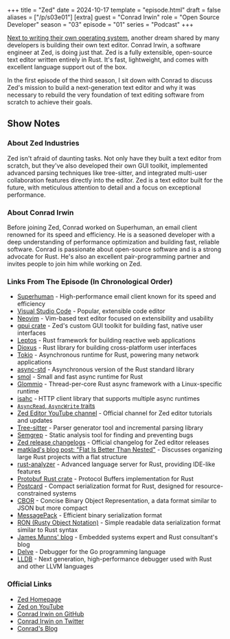 +++
title = "Zed"
date = 2024-10-17
template = "episode.html"
draft = false
aliases = ["/p/s03e01"]
[extra]
guest = "Conrad Irwin"
role = "Open Source Developer"
season = "03"
episode = "01"
series = "Podcast"
+++

<div><script id="letscast-player-b1a26f96" src="https://letscast.fm/podcasts/rust-in-production-82281512/episodes/zed-with-conrad-irwin/player.js?size=s"></script></div>

[Next to writing their own operating system](/podcast/s02e07-system76/), another dream shared by many developers is building their own text editor. Conrad Irwin, a software engineer at Zed, is doing just that. Zed is a fully extensible, open-source text editor written entirely in Rust. It's fast, lightweight, and comes with excellent language support out of the box.

In the first episode of the third season, I sit down with Conrad to discuss Zed's mission to build a next-generation text editor and why it was necessary to rebuild the very foundation of text editing software from scratch to achieve their goals.

<!-- more -->

## Show Notes

### About Zed Industries

Zed isn't afraid of daunting tasks. Not only have they built a text editor from scratch, but they've also developed their own GUI toolkit, implemented advanced parsing techniques like tree-sitter, and integrated multi-user collaboration features directly into the editor. Zed is a text editor built for the future, with meticulous attention to detail and a focus on exceptional performance.

### About Conrad Irwin

Before joining Zed, Conrad worked on Superhuman, an email client renowned for its speed and efficiency. He is a seasoned developer with a deep understanding of performance optimization and building fast, reliable software. Conrad is passionate about open-source software and is a strong advocate for Rust. He's also an excellent pair-programming partner and invites people to join him while working on Zed.

### Links From The Episode (In Chronological Order)

- [Superhuman](https://superhuman.com/) - High-performance email client known for its speed and efficiency
- [Visual Studio Code](https://code.visualstudio.com/) - Popular, extensible code editor
- [Neovim](https://neovim.io/) - Vim-based text editor focused on extensibility and usability
- [gpui crate](https://github.com/zed-industries/zed/blob/main/crates/gpui) - Zed's custom GUI toolkit for building fast, native user interfaces
- [Leptos](https://leptos.dev/) - Rust framework for building reactive web applications
- [Dioxus](https://dioxuslabs.com/) - Rust library for building cross-platform user interfaces
- [Tokio](https://tokio.rs/) - Asynchronous runtime for Rust, powering many network applications
- [async-std](https://async.rs/) - Asynchronous version of the Rust standard library
- [smol](https://github.com/smol-rs/smol) - Small and fast async runtime for Rust
- [Glommio](https://github.com/DataDog/glommio) - Thread-per-core Rust async framework with a Linux-specific runtime
- [isahc](https://crates.io/crates/isahc) - HTTP client library that supports multiple async runtimes
- [`AsyncRead`, `AsyncWrite` traits](https://github.com/rust-lang/wg-async/issues/23)
- [Zed Editor YouTube channel](https://www.youtube.com/@zeddotdev) - Official channel for Zed editor tutorials and updates
- [Tree-sitter](https://tree-sitter.github.io/tree-sitter/) - Parser generator tool and incremental parsing library
- [Semgrep](https://github.com/semgrep/semgrep) - Static analysis tool for finding and preventing bugs
- [Zed release changelogs](https://zed.dev/releases/stable) - Official changelog for Zed editor releases
- [matklad's blog post: "Flat Is Better Than Nested"](https://matklad.github.io/2021/08/22/large-rust-workspaces.html) - Discusses organizing large Rust projects with a flat structure
- [rust-analyzer](https://rust-analyzer.github.io/) - Advanced language server for Rust, providing IDE-like features
- [Protobuf Rust crate](https://github.com/tokio-rs/prost) - Protocol Buffers implementation for Rust
- [Postcard](https://github.com/jamesmunns/postcard) - Compact serialization format for Rust, designed for resource-constrained systems
- [CBOR](https://crates.io/crates/cbor) - Concise Binary Object Representation, a data format similar to JSON but more compact
- [MessagePack](https://github.com/3Hren/msgpack-rust) - Efficient binary serialization format
- [RON (Rusty Object Notation)](https://github.com/ron-rs/ron) - Simple readable data serialization format similar to Rust syntax
- [James Munns' blog](https://jamesmunns.com/blog/) - Embedded systems expert and Rust consultant's blog
- [Delve](https://github.com/go-delve/delve) - Debugger for the Go programming language
- [LLDB](https://lldb.llvm.org/) - Next generation, high-performance debugger used with Rust and other LLVM languages

### Official Links

- [Zed Homepage](https://zed.dev/)
- [Zed on YouTube](https://www.youtube.com/@zeddotdev)
- [Conrad Irwin on GitHub](https://github.com/ConradIrwin)
- [Conrad Irwin on Twitter](https://twitter.com/conradirwin)
- [Conrad's Blog](https://cirw.in/)
